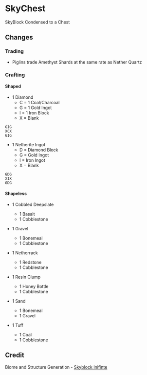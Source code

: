 # SkyChest

SkyBlock Condensed to a Chest

## Changes

### Trading

- Piglins trade Amethyst Shards at the same rate as Nether Quartz

### Crafting

#### Shaped

- 1 Diamond
    - C = 1 Coal/Charcoal
    - G = 1 Gold Ingot
    - I = 1 Iron Block
    - X = Blank
```
GIG
XCX
GIG
```

- 1 Netherite Ingot
    - D = Diamond Block
    - G = Gold Ingot
    - I = Iron Ingot
    - X = Blank
```
GDG
XIX
GDG
```

#### Shapeless

- 1 Cobbled Deepslate
    - 1 Basalt
    - 1 Cobblestone

- 1 Gravel
    - 1 Bonemeal
    - 1 Cobblestone

- 1 Netherrack
    - 1 Redstone
    - 1 Cobblestone

- 1 Resin Clump
    - 1 Honey Bottle
    - 1 Cobblestone

- 1 Sand
    - 1 Bonemeal
    - 1 Gravel

- 1 Tuff
    - 1 Coal
    - 1 Cobblestone

## Credit

Biome and Structure Generation - [Skyblock Inifinte](https://modrinth.com/datapack/skyblock-infinite)
